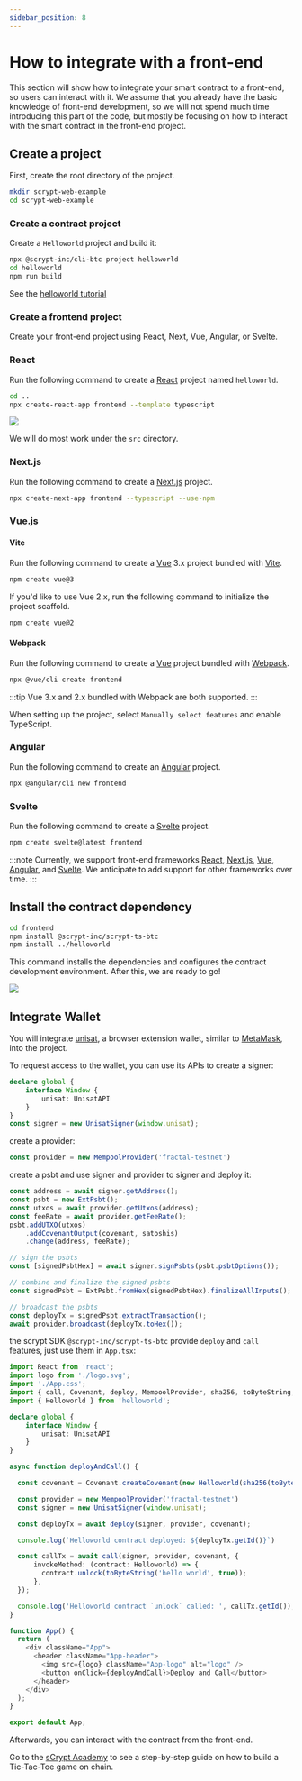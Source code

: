 ```yaml
---
sidebar_position: 8
---
```


# How to integrate with a front-end

This section will show how to integrate your smart contract to a front-end, so users can interact with it.
We assume that you already have the basic knowledge of front-end development, so we will not spend much time introducing this part of the code, but mostly be focusing on how to interact with the smart contract in the front-end project.

## Create a project

First, create the root directory of the project.

```bash
mkdir scrypt-web-example
cd scrypt-web-example
```

### Create a contract project

Create a `Helloworld` project and build it:

```bash
npx @scrypt-inc/cli-btc project helloworld
cd helloworld
npm run build
```

See the [helloworld tutorial](../tutorials/hello-world.md)

### Create a frontend project


Create your front-end project using React, Next, Vue, Angular, or Svelte.

### React

Run the following command to create a [React](https://react.dev/) project named `helloworld`.

```bash
cd ..
npx create-react-app frontend --template typescript
```

![](../../static/img/react-scaffold-btc.png)

We will do most work under the `src` directory.

### Next.js

Run the following command to create a [Next.js](https://nextjs.org/) project.

```bash
npx create-next-app frontend --typescript --use-npm
```

### Vue.js

#### Vite

Run the following command to create a [Vue](https://vuejs.org/) 3.x project bundled with [Vite](https://vitejs.dev/).

```bash
npm create vue@3
```

If you'd like to use Vue 2.x, run the following command to initialize the project scaffold.

```bash
npm create vue@2
```

#### Webpack

Run the following command to create a [Vue](https://vuejs.org/) project bundled with [Webpack](https://webpack.js.org/).

```bash
npx @vue/cli create frontend
```

:::tip
Vue 3.x and 2.x bundled with Webpack are both supported.
:::

When setting up the project, select `Manually select features` and enable TypeScript.

### Angular

Run the following command to create an [Angular](https://angular.io/) project.

```bash
npx @angular/cli new frontend
```

### Svelte

Run the following command to create a [Svelte](https://svelte.dev/) project.

```bash
npm create svelte@latest frontend
```

:::note
Currently, we support front-end frameworks [React](https://react.dev), [Next.js](https://nextjs.org/), [Vue](https://vuejs.org/), [Angular](https://angular.io/), and [Svelte](https://svelte.dev/). We anticipate to add support for other frameworks over time.
:::

## Install the contract dependency

```bash
cd frontend
npm install @scrypt-inc/scrypt-ts-btc
npm install ../helloworld
```

This command installs the dependencies and configures the contract development environment.
After this, we are ready to go!

![](../../static/img/frontend-dependency.png)

## Integrate Wallet

You will integrate [unisat](https://unisat.io), a browser extension wallet, similar to [MetaMask](https://metamask.io/), into the project.

To request access to the wallet, you can use its APIs to create a signer:

```ts
declare global {
	interface Window {
		unisat: UnisatAPI
	}
}
const signer = new UnisatSigner(window.unisat);
```

create a provider:

```ts
const provider = new MempoolProvider('fractal-testnet')
```

create a psbt and use signer and provider to signer and deploy it:

```ts
const address = await signer.getAddress();
const psbt = new ExtPsbt();
const utxos = await provider.getUtxos(address);
const feeRate = await provider.getFeeRate();
psbt.addUTXO(utxos)
    .addCovenantOutput(covenant, satoshis)
    .change(address, feeRate);

// sign the psbts
const [signedPsbtHex] = await signer.signPsbts(psbt.psbtOptions());

// combine and finalize the signed psbts
const signedPsbt = ExtPsbt.fromHex(signedPsbtHex).finalizeAllInputs();

// broadcast the psbts
const deployTx = signedPsbt.extractTransaction();
await provider.broadcast(deployTx.toHex());
```

the scrypt SDK `@scrypt-inc/scrypt-ts-btc` provide `deploy` and `call` features, just use them in `App.tsx`:

```ts
import React from 'react';
import logo from './logo.svg';
import './App.css';
import { call, Covenant, deploy, MempoolProvider, sha256, toByteString, UnisatAPI, UnisatSigner } from '@scrypt-inc/scrypt-ts-btc';
import { Helloworld } from 'helloworld';

declare global {
	interface Window {
		unisat: UnisatAPI
	}
}

async function deployAndCall() {

  const covenant = Covenant.createCovenant(new Helloworld(sha256(toByteString("hello world", true))))

  const provider = new MempoolProvider('fractal-testnet')
  const signer = new UnisatSigner(window.unisat);

  const deployTx = await deploy(signer, provider, covenant);

  console.log(`Helloworld contract deployed: ${deployTx.getId()}`)

  const callTx = await call(signer, provider, covenant, {
      invokeMethod: (contract: Helloworld) => {
        contract.unlock(toByteString('hello world', true));
      },
  });

  console.log('Helloworld contract `unlock` called: ', callTx.getId());
}

function App() {
  return (
    <div className="App">
      <header className="App-header">
        <img src={logo} className="App-logo" alt="logo" />
        <button onClick={deployAndCall}>Deploy and Call</button>
      </header>
    </div>
  );
}

export default App;
```

Afterwards, you can interact with the contract from the front-end.


Go to the [sCrypt Academy](https://academy.scrypt.io) to see a step-by-step guide on how to build a Tic-Tac-Toe game on chain.
